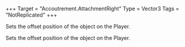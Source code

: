 +++
Target = "Accoutrement.AttachmentRight"
Type = Vector3
Tags = "NotReplicated"
+++

Sets the offset position of the object on the Player.	Sets the offset position of the object on the Player.